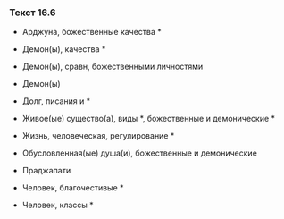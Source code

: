 ### Текст 16.6

- Арджуна, божественные качества *

- Демон(ы), качества *

- Демон(ы), сравн, божественными личностями

- Демон(ы)

- Долг, писания и *

- Живое(ые) существо(а), виды *, божественные и демонические *

- Жизнь, человеческая, регулирование *

- Обусловленная(ые) душа(и), божественные и демонические

- Праджапати

- Человек, благочестивые *

- Человек, классы *
	
